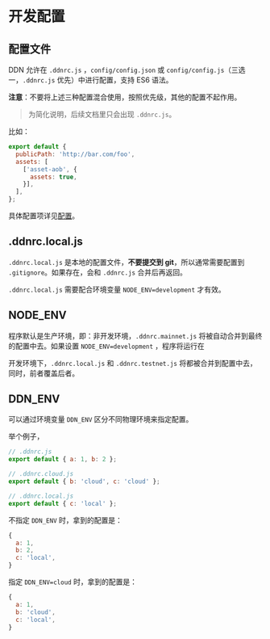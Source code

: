 
# 开发配置

## 配置文件

DDN 允许在 `.ddnrc.js` ，`config/config.json` 或 `config/config.js`（三选一，`.ddnrc.js` 优先）中进行配置，支持 ES6 语法。

**注意**：不要将上述三种配置混合使用，按照优先级，其他的配置不起作用。

> 为简化说明，后续文档里只会出现 `.ddnrc.js`。

比如：

```js
export default {
  publicPath: 'http://bar.com/foo',
  assets: [
    ['asset-aob', {
      assets: true,
    }],
  ],
};
```

具体配置项详见[配置](/zh/config/)。

## .ddnrc.local.js

`.ddnrc.local.js` 是本地的配置文件，**不要提交到 git**，所以通常需要配置到 `.gitignore`。如果存在，会和 `.ddnrc.js` 合并后再返回。

`.ddnrc.local.js` 需要配合环境变量 `NODE_ENV=development` 才有效。

## NODE_ENV

程序默认是生产环境，即：非开发环境，`.ddnrc.mainnet.js` 将被自动合并到最终的配置中去。如果设置 `NODE_ENV=development` ，程序将运行在

开发环境下，`.ddnrc.local.js` 和 `.ddnrc.testnet.js` 将都被合并到配置中去，同时，前者覆盖后者。

## DDN_ENV

可以通过环境变量 `DDN_ENV` 区分不同物理环境来指定配置。

举个例子，

```js
// .ddnrc.js
export default { a: 1, b: 2 };

// .ddnrc.cloud.js
export default { b: 'cloud', c: 'cloud' };

// .ddnrc.local.js
export default { c: 'local' };
```

不指定 `DDN_ENV` 时，拿到的配置是：

```js
{
  a: 1,
  b: 2,
  c: 'local',
}
```

指定 `DDN_ENV=cloud` 时，拿到的配置是：

```js
{
  a: 1,
  b: 'cloud',
  c: 'local',
}
```